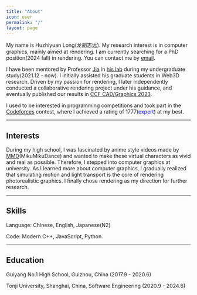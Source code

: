 ```yaml
---
title: "About"
icon: user 
permalink: "/"
layout: page
---
```


My name is Huzhiyuan Long(龙胡志远). My research interest is in computer graphics, mainly aimed at rendering. I am currently searching for a PhD position(2024 fall) in rendering. You can contact me by [email](&#109;&#97;&#105;&#108;&#116;&#111;&#58;&#104;&#117;&#122;&#104;&#105;&#121;&#117;&#97;&#110;&#46;&#108;&#111;&#110;&#103;&#64;&#111;&#117;&#116;&#108;&#111;&#111;&#107;&#46;&#99;&#111;&#109;).

I have been mentored by Professor [Jia](http://sse.tongji.edu.cn/jiajinyuan/) in [his lab](https://smart3d.tongji.edu.cn/en/Home.htm) during my undergraduate study(2021.12 - now). I initially assisted his graduate students in Web3D research. Driven by my passion for rendering, I later independently conducted a collaborative rendering project under his guidance, and eventually published our results in [CCF CAD/Graphics 2023](https://dmcv.sjtu.edu.cn/cadgraphics2023/).

I used to be interested in programming competitions and took part in the [Codeforces](https://codeforces.com/profile/no2newbie) contest, where I achieved a rating of 1777(<font color=Blue>expert</font>) at my best.

------------------

## Interests

During my high school, I was fascinated by anime style videos made by [MMD](https://learnmmd.com/what-is-mikumikudance/)(MikuMikuDance) and wanted to make these virtual characters as vivid and real as possible. Therefore, I stepped into computer graphics at university. As I learned more about computer graphics, I gradually realized that simulating motion and light transport is the core of rendering photorealistic graphics. I finally chose rendering as my direction for further research.

------------------

## Skills

Language: Chinese, English, Japanese(N2)

Code: Modern C++, JavaScript, Python

------------------

## Education

Guiyang No.1 High School, Guizhou, China (2017.9 - 2020.6)

Tonji University, Shanghai, China, Software Engineering (2020.9 - 2024.6)